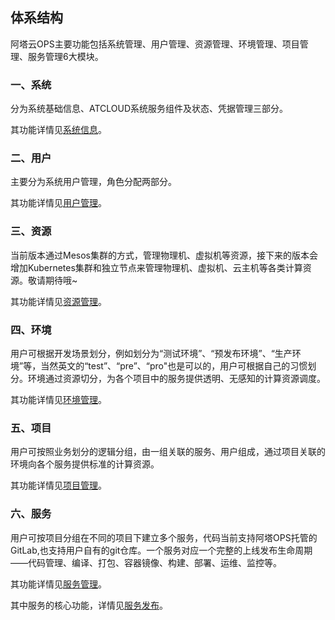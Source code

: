 ## 体系结构

阿塔云OPS主要功能包括系统管理、用户管理、资源管理、环境管理、项目管理、服务管理6大模块。


### 一、系统

分为系统基础信息、ATCLOUD系统服务组件及状态、凭据管理三部分。

其功能详情见[系统信息](function/system.md)。


### 二、用户
主要分为系统用户管理，角色分配两部分。

其功能详情见[用户管理](function/upms.md)。

### 三、资源
当前版本通过Mesos集群的方式，管理物理机、虚拟机等资源，接下来的版本会增加Kubernetes集群和独立节点来管理物理机、虚拟机、云主机等各类计算资源。敬请期待哦~

其功能详情见[资源管理](function/resource.md)。

### 四、环境

用户可根据开发场景划分，例如划分为“测试环境”、“预发布环境”、“生产环境”等，当然英文的“test”、“pre”、“pro"也是可以的，用户可根据自己的习惯划分。环境通过资源切分，为各个项目中的服务提供透明、无感知的计算资源调度。
 
其功能详情见[环境管理](function/env.md)。

### 五、项目

用户可按照业务划分的逻辑分组，由一组关联的服务、用户组成，通过项目关联的环境向各个服务提供标准的计算资源。

其功能详情见[项目管理](function/project.md)。

### 六、服务
用户可按项目分组在不同的项目下建立多个服务，代码当前支持阿塔OPS托管的GitLab,也支持用户自有的git仓库。一个服务对应一个完整的上线发布生命周期——代码管理、编译、打包、容器镜像、构建、部署、运维、监控等。

其功能详情见[服务管理](function/service.md)。

其中服务的核心功能，详情见[服务发布](function/deploy.md)。



